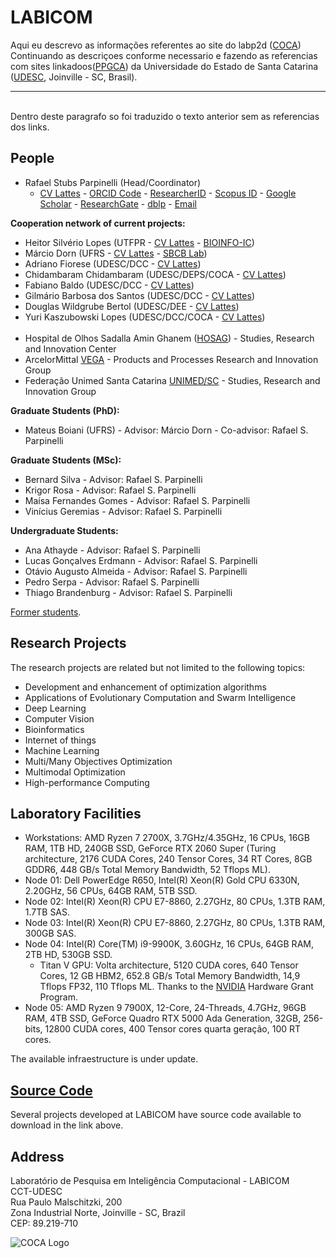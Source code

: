 # LABICOM

<p>Aqui eu descrevo as informações referentes ao site do labp2d (<a href="http://dgp.cnpq.br/dgp/espelhogrupo/1009940682265084" target="_blank" rel="noopener">COCA</a>) Continuando as descriçoes conforme necessario e fazendo as referencias com sites linkadoos(<a href="https://www.udesc.br/cct/ppgca" target="_blank" rel="noopener">PPGCA</a>) da Universidade do Estado de Santa Catarina (<a href="https://www.udesc.br/cct" target="_blank" rel="noopener">UDESC</a>, Joinville - SC, Brasil).
<br>
<hr>
<br>
Dentro deste paragrafo so foi traduzido o texto anterior sem as referencias dos links.</p>

## People

<ul>
<li>Rafael Stubs Parpinelli (Head/Coordinator)
<ul><li>
<a href="http://lattes.cnpq.br/4456007001373501" target="_blank" rel="noopener">CV Lattes</a> - <a href="https://orcid.org/0000-0001-7326-5032" target="_blank" rel="noopener">ORCID Code</a> - <a href="http://www.researcherid.com/rid/R-7281-2019" target="_blank" rel="noopener">ResearcherID</a> - <a href="https://www.scopus.com/authid/detail.uri?authorId=6508048317" target="_blank" rel="noopener">Scopus ID</a> - <a href="https://scholar.google.com.br/citations?user=C02L7R0AAAAJ&hl=en" target="_blank" rel="noopener">Google Scholar</a> - <a href="https://www.researchgate.net/profile/Rafael_Parpinelli" target="_blank" rel="noopener">ResearchGate</a> - <a href="https://dblp.uni-trier.de/pers/hd/p/Parpinelli:Rafael_S=" target="_blank" rel="noopener">dblp</a> - <a href="mailto:rafael.parpinelli@udesc.br">Email</a>
</li></ul>
</li>
</ul>

<b>Cooperation network of current projects:</b>
<ul>
<li>Heitor Silvério Lopes (UTFPR - <a href="http://lattes.cnpq.br/4045818083957064" target="_blank" rel="noopener">CV Lattes</a> - <a href="http://bioinfo.cpgei.ct.utfpr.edu.br" target="_blank" rel="noopener">BIOINFO-IC</a>)
</li>

<li>Márcio Dorn (UFRS - <a href="http://lattes.cnpq.br/6355224981962273" target="_blank" rel="noopener">CV Lattes</a> - <a href="http://sbcb.inf.ufrgs.br/home" target="_blank" rel="noopener">SBCB Lab</a>)
</li>

<li>Adriano Fiorese (UDESC/DCC - <a href="http://lattes.cnpq.br/8623647927627876" target="_blank" rel="noopener">CV Lattes</a>)
</li>

<li>Chidambaram Chidambaram (UDESC/DEPS/COCA - <a href="http://lattes.cnpq.br/0500245520662573" target="_blank" rel="noopener">CV Lattes</a>)
</li> 
  
<li>Fabiano Baldo (UDESC/DCC - <a href="http://lattes.cnpq.br/3000239587440812" target="_blank" rel="noopener">CV Lattes</a>)
</li> 

<li>Gilmário Barbosa dos Santos (UDESC/DCC - <a href="http://lattes.cnpq.br/2957755655265658" target="_blank" rel="noopener">CV Lattes</a>)
</li>

<li>Douglas Wildgrube Bertol (UDESC/DEE - <a href="http://lattes.cnpq.br/5099032394205654" target="_blank" rel="noopener">CV Lattes</a>)
</li>

<li>Yuri Kaszubowski Lopes (UDESC/DCC/COCA - <a href="http://lattes.cnpq.br/6645986822120975" target="_blank" rel="noopener">CV Lattes</a>)
</li>
  
<br>
<li>Hospital de Olhos Sadalla Amin Ghanem (<a href="http://www.sadalla.com.br" target="_blank" rel="noopener">HOSAG</a>) - Studies, Research and Innovation Center
</li>

<li>ArcelorMittal <a href="http://www.arcelormittal.com.br" target="_blank" rel="noopener">VEGA</a> - Products and Processes Research and Innovation Group
</li>
  
<li>Federação Unimed Santa Catarina <a href="https://www.unimed.coop.br/site/web/santacatarina" target="_blank" rel="noopener">UNIMED/SC</a> - Studies, Research and Innovation Group
</li>
  
</ul>

<b>Graduate Students (PhD):</b>
<ul>
<li>Mateus Boiani (UFRS) - Advisor: Márcio Dorn - Co-advisor: Rafael S. Parpinelli</li>
</ul>

<b>Graduate Students (MSc):</b>
<ul>
<li>Bernard Silva - Advisor: Rafael S. Parpinelli</li>
<li>Krigor Rosa - Advisor: Rafael S. Parpinelli</li>
<li>Maísa Fernandes Gomes - Advisor: Rafael S. Parpinelli</li>
<li>Vinícius Geremias - Advisor: Rafael S. Parpinelli</li>
</ul>

<b>Undergraduate Students:</b>
<ul>
<li>Ana Athayde - Advisor: Rafael S. Parpinelli</li>
<li>Lucas Gonçalves Erdmann - Advisor: Rafael S. Parpinelli</li>
<li>Otávio Augusto Almeida - Advisor: Rafael S. Parpinelli</li>
<li>Pedro Serpa - Advisor: Rafael S. Parpinelli</li>
<li>Thiago Brandenburg - Advisor: Rafael S. Parpinelli</li>
</ul>

<a href="https://labicom-udesc.github.io/former-students.html" target="" rel="noopener">Former students</a>.

## Research Projects

<p>The research projects are related but not limited to the following topics:</p>
<ul>
<li title="" data-original-title="">Development and enhancement of optimization algorithms</li>
<li title="" data-original-title="">Applications of Evolutionary Computation and Swarm Intelligence</li>  
<li title="" data-original-title="">Deep Learning</li>
<li title="" data-original-title="">Computer Vision</li>
<li title="" data-original-title="">Bioinformatics</li>
<li title="" data-original-title="">Internet of things</li>    
<li title="" data-original-title="">Machine Learning</li>
<li title="" data-original-title="">Multi/Many Objectives Optimization</li>
<li title="" data-original-title="">Multimodal Optimization</li>
<li title="" data-original-title="">High-performance Computing</li>
</ul>

## Laboratory Facilities

<ul>
<li title="" data-original-title="">Workstations: AMD Ryzen 7 2700X, 3.7GHz/4.35GHz, 16 CPUs, 16GB RAM, 1TB HD, 240GB SSD, GeForce RTX 2060 Super (Turing architecture, 2176 CUDA Cores, 240 Tensor Cores, 34 RT Cores, 8GB GDDR6, 448 GB/s Total Memory Bandwidth, 52 Tflops ML).</li>

<li title="" data-original-title="">Node 01: Dell PowerEdge R650, Intel(R) Xeon(R) Gold CPU 6330N, 2.20GHz, 56 CPUs, 64GB RAM, 5TB SSD.</li>
  
<li title="" data-original-title="">Node 02: Intel(R) Xeon(R) CPU E7-8860, 2.27GHz, 80 CPUs, 1.3TB RAM, 1.7TB SAS.</li>

<li title="" data-original-title="">Node 03: Intel(R) Xeon(R) CPU E7-8860, 2.27GHz, 80 CPUs, 1.3TB RAM, 300GB SAS.</li>

<li title="" data-original-title="">Node 04: Intel(R) Core(TM) i9-9900K, 3.60GHz, 16 CPUs, 64GB RAM, 2TB HD, 530GB SSD.
<ul><li title="" data-original-title="">Titan V GPU: Volta architecture, 5120 CUDA cores, 640 Tensor Cores, 12 GB HBM2, 652.8   GB/s Total Memory Bandwidth, 14,9 Tflops FP32, 110 Tflops ML. Thanks to the <a href="https://www.nvidia.com" target="_blank" rel="noopener">NVIDIA</a> Hardware Grant Program.
</li></ul></li>

<li title="" data-original-title="">Node 05: AMD Ryzen 9 7900X, 12-Core, 24-Threads, 4.7GHz, 96GB RAM, 4TB SSD, GeForce Quadro RTX 5000 Ada Generation, 32GB, 256-bits, 12800 CUDA cores, 400 Tensor cores quarta geração, 100 RT cores.</li>
  
</ul>

The available infraestructure is under update.

## <a href="https://labicom-udesc.github.io/source-code.html" target="" rel="noopener">Source Code</a>

Several projects developed at LABICOM have source code available to download in the link above.

## Address

Laboratório de Pesquisa em Inteligência Computacional - LABICOM
<br>
CCT-UDESC
<br>
Rua Paulo Malschitzki, 200
<br>
Zona Industrial Norte, Joinville - SC, Brazil
<br>
CEP: 89.219-710 

<p><img style="display: block; margin-left: auto; margin-right: auto;" src="https://labicom-udesc.github.io/img/logo2.jpg" alt="COCA Logo" /></p>
